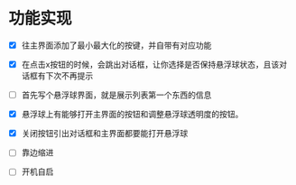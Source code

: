 # 功能实现

- [x] 往主界面添加了最小最大化的按键，并自带有对应功能
- [x] 在点击x按钮的时候，会跳出对话框，让你选择是否保持悬浮球状态，且该对话框有下次不再提示
- [ ] 首先写个悬浮球界面，就是展示列表第一个东西的信息
- [x] 悬浮球上有能够打开主界面的按钮和调整悬浮球透明度的按钮。
- [x] 关闭按钮引出对话框和主界面都要能打开悬浮球



- [ ] 靠边缩进
- [ ] 开机自启